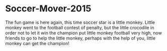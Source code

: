 # Soccer-Mover-2015
The fun game is here again, this time soccer star is a little monkey. Little monkey went to the football contest of penalty, but the little crocodile in order not to let it win the champion put little monkey football very high, now friends to go to help the little monkey, perhaps with the help of you, little monkey can get the champion!
